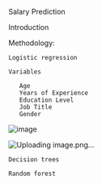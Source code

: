 Salary Prediction


Introduction



Methodology:
   
    Logistic regression 

    Variables
       
       Age
       Years of Experience
       Education Level
       Job Title
       Gender
       
![image](https://github.com/ersalazarutep/Machine-Learning-Project/assets/128092824/be01c3d3-456c-463d-b5d7-146c2c75f99e)

![Uploading image.png…]()

    
    Decision trees
    
    Random forest
